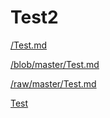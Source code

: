 # Test2

[/Test.md](/Test.md)

[/blob/master/Test.md](/blob/master/Test.md)

[/raw/master/Test.md](/raw/master/Test.md)

[Test](/graphs)
